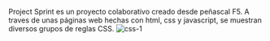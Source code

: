 Project Sprint es un proyecto colaborativo creado desde peñascal F5.
A traves de unas páginas web hechas con html, css y javascript, se muestran diversos grupos de reglas CSS.
![css-1](https://github.com/user-attachments/assets/5ceee0b7-ac6d-4b02-a099-2e5a253ad32d)
